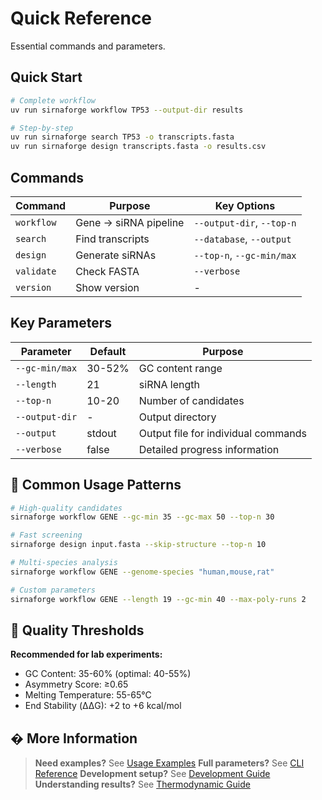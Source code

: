 # Quick Reference

Essential commands and parameters.

## Quick Start

```bash
# Complete workflow
uv run sirnaforge workflow TP53 --output-dir results

# Step-by-step
uv run sirnaforge search TP53 -o transcripts.fasta
uv run sirnaforge design transcripts.fasta -o results.csv
```

## Commands

| Command | Purpose | Key Options |
|---------|---------|------------|
| `workflow` | Gene → siRNA pipeline | `--output-dir`, `--top-n` |
| `search` | Find transcripts | `--database`, `--output` |
| `design` | Generate siRNAs | `--top-n`, `--gc-min/max` |
| `validate` | Check FASTA | `--verbose` |
| `version` | Show version | - |

## Key Parameters

| Parameter | Default | Purpose |
|-----------|---------|---------|
| `--gc-min/max` | 30-52% | GC content range |
| `--length` | 21 | siRNA length |
| `--top-n` | 10-20 | Number of candidates |
| `--output-dir` | - | Output directory |
| `--output` | stdout | Output file for individual commands |
| `--verbose` | false | Detailed progress information |

## 🎯 Common Usage Patterns

```bash
# High-quality candidates
sirnaforge workflow GENE --gc-min 35 --gc-max 50 --top-n 30

# Fast screening
sirnaforge design input.fasta --skip-structure --top-n 10

# Multi-species analysis
sirnaforge workflow GENE --genome-species "human,mouse,rat"

# Custom parameters
sirnaforge workflow GENE --length 19 --gc-min 40 --max-poly-runs 2
```

## 🔬 Quality Thresholds

**Recommended for lab experiments:**
- GC Content: 35-60% (optimal: 40-55%)
- Asymmetry Score: ≥0.65
- Melting Temperature: 55-65°C
- End Stability (ΔΔG): +2 to +6 kcal/mol

## � More Information

> **Need examples?** See [Usage Examples](usage_examples.md)
> **Full parameters?** See [CLI Reference](cli_reference.md)
> **Development setup?** See [Development Guide](development.md)
> **Understanding results?** See [Thermodynamic Guide](thermodynamic_guide.md)
